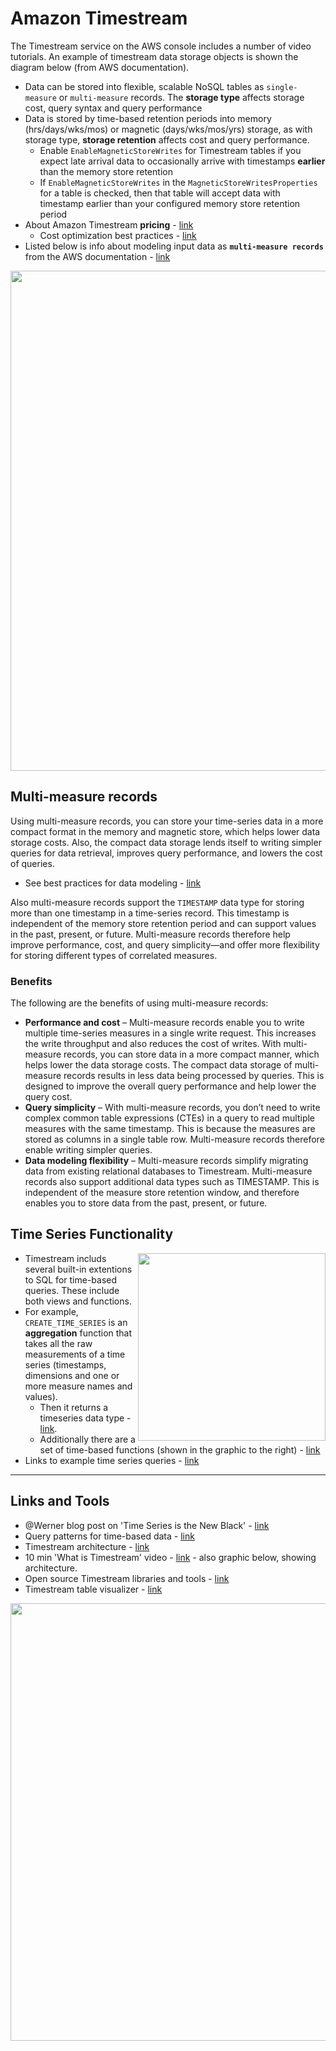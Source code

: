 # Amazon Timestream

The Timestream service on the AWS console includes a number of video tutorials. An example of timestream data storage objects is shown the diagram below (from AWS documentation). 
- Data can be stored into flexible, scalable NoSQL tables as `single-measure` or `multi-measure` records.  The **storage type** affects storage cost, query syntax and query performance
- Data is stored by time-based retention periods into memory (hrs/days/wks/mos) or magnetic (days/wks/mos/yrs) storage, as with storage type, **storage retention** affects cost and query performance.  
  - Enable `EnableMagneticStoreWrites` for Timestream tables if you expect late arrival data to occasionally arrive with timestamps **earlier** than the memory store retention
  - If `EnableMagneticStoreWrites` in the `MagneticStoreWritesProperties` for a table is checked, then that table will accept data with timestamp earlier than your configured memory store retention period
- About Amazon Timestream **pricing** - [link](https://aws.amazon.com/timestream/pricing/)
  - Cost optimization best practices - [link](https://docs.aws.amazon.com/timestream/latest/developerguide/metering-and-pricing.cost-optimization.html)
- Listed below is info about modeling input data as **`multi-measure records`** from the AWS documentation - [link](https://docs.aws.amazon.com/timestream/latest/developerguide/writes.html)

<img src="https://github.com/lynnlangit/Hello-AWS-Data-Services/blob/master/images/timestream-objects.png" width=800>

## Multi-measure records
Using multi-measure records, you can store your time-series data in a more compact format in the memory and magnetic store, which helps lower data storage costs. Also, the compact data storage lends itself to writing simpler queries for data retrieval, improves query performance, and lowers the cost of queries. 
- See best practices for data modeling - [link](https://docs.aws.amazon.com/timestream/latest/developerguide/data-modeling.html)

Also multi-measure records support the `TIMESTAMP` data type for storing more than one timestamp in a time-series record. This timestamp is independent of the memory store retention period and can support values in the past, present, or future. Multi-measure records therefore help improve performance, cost, and query simplicity—and offer more flexibility for storing different types of correlated measures.

### Benefits

The following are the benefits of using multi-measure records:

- **Performance and cost** – Multi-measure records enable you to write multiple time-series measures in a single write request. This increases the write throughput and also reduces the cost of writes. With multi-measure records, you can store data in a more compact manner, which helps lower the data storage costs. The compact data storage of multi-measure records results in less data being processed by queries. This is designed to improve the overall query performance and help lower the query cost.
- **Query simplicity** – With multi-measure records, you don’t need to write complex common table expressions (CTEs) in a query to read multiple measures with the same timestamp. This is because the measures are stored as columns in a single table row. Multi-measure records therefore enable writing simpler queries.
- **Data modeling flexibility** – Multi-measure records simplify migrating data from existing relational databases to Timestream. Multi-measure records also support additional data types such as TIMESTAMP. This is independent of the measure store retention window, and therefore enables you to store data from the past, present, or future.

## Time Series Functionality

<img src="https://github.com/lynnlangit/Hello-AWS-Data-Services/blob/master/images/functions.png" width=300 align=right>

- Timestream includs several built-in extentions to SQL for time-based queries.  These include both views and functions.
- For example, `CREATE_TIME_SERIES` is an **aggregation** function that takes all the raw measurements of a time series (timestamps, dimensions and one or more measure names and values).
  - Then it returns a timeseries data type - [link](https://docs.aws.amazon.com/timestream/latest/developerguide/timeseries-specific-constructs.views.html).
  - Additionally there are a set of time-based functions (shown in the graphic to the right) - [link](https://docs.aws.amazon.com/timestream/latest/developerguide/timeseries-specific-constructs.functions.html)
- Links to example time series queries - [link](https://docs.aws.amazon.com/timestream/latest/developerguide/sample-queries.devops-scenarios.html)

---

## Links and Tools

- @Werner blog post on 'Time Series is the New Black' - [link]( https://www.allthingsdistributed.com/2021/06/amazon-timestream-time-series-is-the-new-black.html)
- Query patterns for time-based data - [link](https://aws.amazon.com/blogs/database/effective-queries-for-common-query-patterns-in-amazon-timestream/)
- Timestream architecture - [link](https://docs.aws.amazon.com/timestream/latest/developerguide/architecture.html)
- 10 min 'What is Timestream' video - [link](https://www.youtube.com/watch?v=jXNTAyMJ3bs) - also graphic below, showing architecture.
- Open source Timestream libraries and tools - [link](https://github.com/awslabs/amazon-timestream-tools)
- Timestream table visualizer - [link](https://github.com/aws-samples/amazon-timestream-simple-visualizer)

<img src="https://github.com/lynnlangit/Hello-AWS-Data-Services/blob/master/images/timestream-arch.png" width=700>


